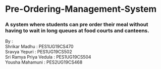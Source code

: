 # Pre-Ordering-Management-System
### A system where students can pre order their meal without having to wait in long queues at food courts and canteens. 


By : \
Shrikar Madhu : PES1UG19CS470 \
Sravya Yepuri : PES1UG19CS502 \
Sri Ramya Priya Vedula : PES1UG19CS504 \
Yousha Mahamuni : PES2UG19CS468 
